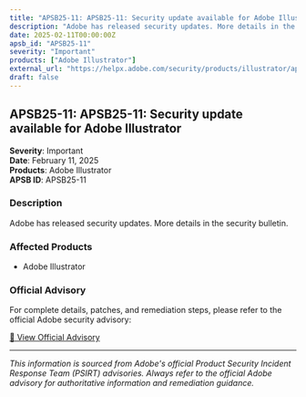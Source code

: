 ```yaml
---
title: "APSB25-11: APSB25-11: Security update available for Adobe Illustrator"
description: "Adobe has released security updates. More details in the security bulletin."
date: 2025-02-11T00:00:00Z
apsb_id: "APSB25-11"
severity: "Important"
products: ["Adobe Illustrator"]
external_url: "https://helpx.adobe.com/security/products/illustrator/apsb25-11.html"
draft: false
---
```


## APSB25-11: APSB25-11: Security update available for Adobe Illustrator

**Severity**: Important  
**Date**: February 11, 2025  
**Products**: Adobe Illustrator  
**APSB ID**: APSB25-11

### Description

Adobe has released security updates. More details in the security bulletin.

### Affected Products

- Adobe Illustrator


### Official Advisory

For complete details, patches, and remediation steps, please refer to the official Adobe security advisory:

[🔗 View Official Advisory](https://helpx.adobe.com/security/products/illustrator/apsb25-11.html)

---

*This information is sourced from Adobe's official Product Security Incident Response Team (PSIRT) advisories. Always refer to the official Adobe advisory for authoritative information and remediation guidance.*
